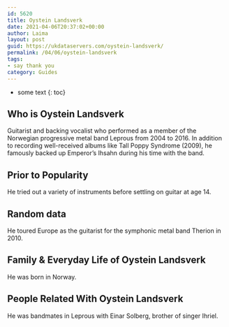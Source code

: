 ```yaml
---
id: 5620
title: Oystein Landsverk
date: 2021-04-06T20:37:02+00:00
author: Laima
layout: post
guid: https://ukdataservers.com/oystein-landsverk/
permalink: /04/06/oystein-landsverk
tags:
- say thank you
category: Guides
---
```


* some text
{: toc}


## Who is Oystein Landsverk
                  
                  
                  
Guitarist and backing vocalist who performed as a member of the Norwegian progressive metal band Leprous from 2004 to 2016. In addition to recording well-received albums like Tall Poppy Syndrome (2009), he famously backed up Emperor&#8217;s Ihsahn during his time with the band. 
                  
              
            
              
            
                
                
                
## Prior to Popularity
                  
                  
                  
He tried out a variety of instruments before settling on guitar at age 14.
                  
              
            
              
            
                
                
                
## Random data
                  
                  
                  
He toured Europe as the guitarist for the symphonic metal band Therion in 2010.
                  
              
            
              
            
                
                
                
## Family & Everyday Life of Oystein Landsverk
                  
                  
                  
He was born in Norway.
                  
              
            
              
            
                
                
                
## People Related With Oystein Landsverk
                  
                  
                  
He was bandmates in Leprous with Einar Solberg, brother of singer Ihriel.
                  
              
            
              
            
                
              
            
              
              
            
            
              
            
          
          
          